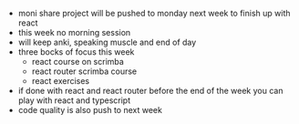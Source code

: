- moni share project will be pushed to monday next week to finish up with react
- this week no morning session
- will keep anki, speaking muscle and end of day
- three bocks of focus this week
	- react course on scrimba
	- react router scrimba course
	- react exercises
- if done with react and react router before the end of the week you can play with react and typescript
- code quality is also push to next week